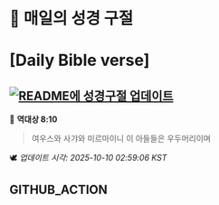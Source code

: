 # 🙏 매일의 성경 구절
# [Daily Bible verse]
## [![README에 성경구절 업데이트](https://github.com/DONGSUKA/first_test/actions/workflows/update-readme-bible.yml/badge.svg)](https://github.com/DONGSUKA/first_test/actions/workflows/update-readme-bible.yml)
<!-- START_BIBLE_VERSE -->
📖 **역대상 8:10**
> 여우스와 사갸와 미르마이니 이 아들들은 우두머리이며

🕊️ _업데이트 시각: 2025-10-10 02:59:06 KST_
  <!-- END_BIBLE_VERSE -->
## GITHUB_ACTION
